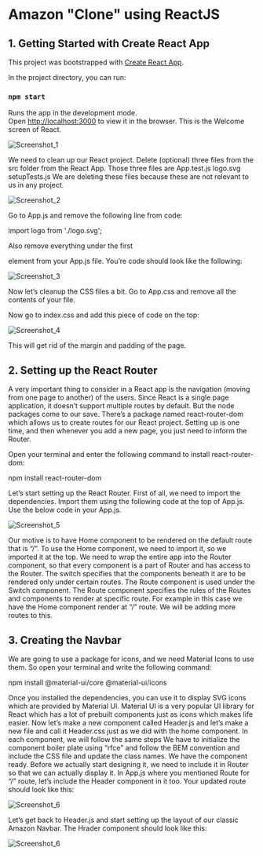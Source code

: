 # Amazon "Clone" using ReactJS 

## 1. Getting Started with Create React App

This project was bootstrapped with [Create React App](https://github.com/facebook/create-react-app).

In the project directory, you can run:

### `npm start`

Runs the app in the development mode.\
Open [http://localhost:3000](http://localhost:3000) to view it in the browser.
This is the Welcome screen of React.

![Screenshot_1](https://user-images.githubusercontent.com/66250856/102889491-0dd97580-445b-11eb-9f83-37d07251c42d.png)

 We need to clean up our React project. Delete (optional) three files from the src folder from the React App. Those three files are
App.test.js
logo.svg
setupTests.js
We are deleting these files because these are not relevant to us in any project.

![Screenshot_2](https://user-images.githubusercontent.com/66250856/102889495-0f0aa280-445b-11eb-8646-ad82a882c6c2.png)

Go to App.js and remove the following line from code:

import logo from './logo.svg';

Also remove everything under the first <div> element from your App.js file. You’re code should look like the following:
  
![Screenshot_3](https://user-images.githubusercontent.com/66250856/102891201-14b5b780-445e-11eb-9742-64d574ab31d4.png)

Now let’s cleanup the CSS files a bit.
Go to App.css and remove all the contents of your file.

Now go to index.css and add this piece of code on the top:

![Screenshot_4](https://user-images.githubusercontent.com/66250856/102891206-15e6e480-445e-11eb-959b-5e52486b3439.png)

This will get rid of the margin and padding of the page.


## 2. Setting up the React Router

A very important thing to consider in a React app is the navigation (moving from one page to another) of the users. Since React is a single page application, it doesn’t support multiple routes by default.
But the node packages come to our save. There’s a package named react-router-dom which allows us to create routes for our React project. Setting up is one time, and then whenever you add a new page, you just need to inform the Router.

Open your terminal and enter the following command to install react-router-dom:

npm install react-router-dom

Let’s start setting up the React Router. First of all, we need to import the dependencies. Import them using the following code at the top of App.js. Use the below code in your App.js.

![Screenshot_5](https://user-images.githubusercontent.com/66250856/102984311-b3e5b800-450d-11eb-92a8-76dcbb25b501.png)

Our motive is to have Home component to be rendered on the default route that is “/”.
To use the Home component, we need to import it, so we imported it at the top.
We need to wrap the entire app into the Router component, so that every component is a part of Router and has access to the Router.
The switch specifies that the components beneath it are to be rendered only under certain routes. 
The Route component is used under the Switch component. The Route component specifies the rules of the Routes and components to render at specific route. For example in this case we have the Home component render at “/” route. We will be adding more routes to this.

## 3. Creating the Navbar

We are going to use a package for icons, and we need Material Icons to use them. So open your terminal and write the following command:

npm install @material-ui/core @material-ui/icons

Once you installed the dependencies, you can use it to display SVG icons which are provided by Material UI. Material UI is a very popular UI library for React which has a lot of prebuilt components just as icons which makes life easier.
Now let’s make a new component called Header.js and let’s make a new file and call it Header.css just as we did with the home component. In each component, we will follow the same steps
We have to initialize the component boiler plate using “rfce” and follow the BEM convention and include the CSS file and update the class names.
We have the component ready. Before we actually start designing it, we need to include it in Router so that we can actually display it. In App.js where you mentioned Route for “/” route, let’s include the Header component in it too. Your updated route should look like this:

![Screenshot_6](https://user-images.githubusercontent.com/66250856/102985213-19867400-450f-11eb-8c5d-6272197066f4.png)

Let’s get back to Header.js and start setting up the layout of our classic Amazon Navbar. The Hrader component should look like this:

![Screenshot_6](https://user-images.githubusercontent.com/66250856/102985935-44bd9300-4510-11eb-9c23-3907e410641e.png)



